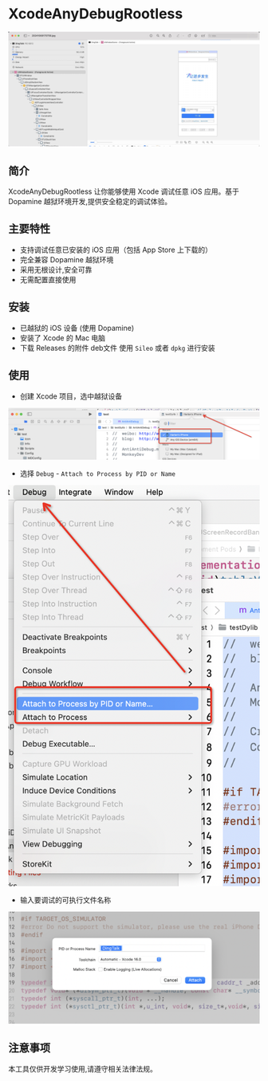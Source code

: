 # XcodeAnyDebugRootless

![20241008172148](README.assets/20241008172148.jpg)

## 简介

 XcodeAnyDebugRootless 让你能够使用 Xcode 调试任意 iOS 应用。基于 Dopamine 越狱环境开发,提供安全稳定的调试体验。

## 主要特性

- 支持调试任意已安装的 iOS 应用（包括 App Store 上下载的）
- 完全兼容 Dopamine 越狱环境
- 采用无根设计,安全可靠
- 无需配置直接使用

## 安装

- 已越狱的 iOS 设备 (使用 Dopamine)
- 安装了 Xcode 的 Mac 电脑
- 下载 Releases 的附件 deb文件 使用 `Sileo` 或者 `dpkg` 进行安装

## 使用

- 创建 Xcode 项目，选中越狱设备

![image-20241008172928806](README.assets/image-20241008172928806.png)

- 选择 `Debug` - `Attach to Process by PID or Name`

![image-20241008173034932](README.assets/image-20241008173034932.png)

- 输入要调试的可执行文件名称

![image-20241008173144917](README.assets/image-20241008173144917.png)

## 注意事项

本工具仅供开发学习使用,请遵守相关法律法规。
